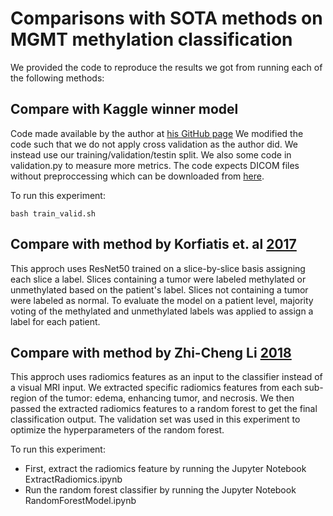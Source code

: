 # Comparisons with SOTA methods on MGMT methylation classification

We provided the code to reproduce the results we got from running each of the following methods:  

## Compare with Kaggle winner model 

Code made available by the author at [his GitHub page](https://github.com/FirasBaba/rsna-resnet10)
We modified the code such that we do not apply cross validation as the author did. We instead use our training/validation/testin split. We also some code in validation.py to measure more metrics. 
The code expects DICOM files without preproccessing which can be downloaded from [here](https://www.kaggle.com/competitions/rsna-miccai-brain-tumor-radiogenomic-classification/data).

To run this experiment:

```
bash train_valid.sh
```

## Compare with method by Korfiatis et. al [2017](https://link.springer.com/article/10.1007/s10278-017-0009-z)

This approch uses ResNet50 trained on a slice-by-slice basis assigning each slice a label. Slices containing a tumor were labeled methylated or unmethylated based on the patient's label. Slices not containing a tumor were labeled as normal. To evaluate the model on a patient level, majority voting of the methylated and unmethylated labels was applied to assign a label for each patient. 

## Compare with method by Zhi-Cheng Li [2018](https://link.springer.com/article/10.1007/s00330-017-5302-1)

This approch uses radiomics features as an input to the classifier instead of a visual MRI input. We extracted specific radiomics features from each sub-region of the tumor: edema, enhancing tumor, and necrosis. We then passed the extracted radiomics features to a random forest to get the final classification output. The validation set was used in this experiment to optimize the hyperparameters of the random forest.

To run this experiment:
- First, extract the radiomics feature by running the Jupyter Notebook ExtractRadiomics.ipynb
- Run the random forest classifier by running the Jupyter Notebook RandomForestModel.ipynb
